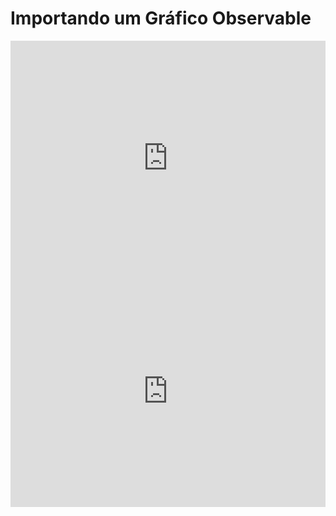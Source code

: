 # Importando um Gráfico Observable

<iframe width="100%" height="375" frameborder="0"
  src="https://observablehq.com/embed/2953d1a28aa707c4@177?cells=cylinders"></iframe>
<br/>
<iframe width="100%" height="371" frameborder="0"
  src="https://observablehq.com/embed/2953d1a28aa707c4@181?cells=scatter"></iframe>
